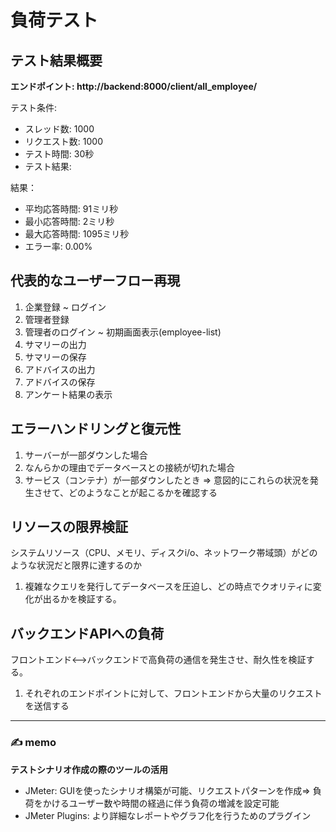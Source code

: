 # 負荷テスト

## テスト結果概要
**エンドポイント: http://backend:8000/client/all_employee/**

テスト条件:
- スレッド数: 1000
- リクエスト数: 1000
- テスト時間: 30秒
- テスト結果:

結果：
- 平均応答時間: 91ミリ秒
- 最小応答時間: 2ミリ秒
- 最大応答時間: 1095ミリ秒
- エラー率: 0.00%


## 代表的なユーザーフロー再現
1. 企業登録 ~ ログイン
2. 管理者登録
3. 管理者のログイン ~ 初期画面表示(employee-list)
4. サマリーの出力
5. サマリーの保存
6. アドバイスの出力
7. アドバイスの保存
8. アンケート結果の表示

## エラーハンドリングと復元性
1. サーバーが一部ダウンした場合
2. なんらかの理由でデータベースとの接続が切れた場合
3. サービス（コンテナ）が一部ダウンしたとき
=> 意図的にこれらの状況を発生させて、どのようなことが起こるかを確認する

## リソースの限界検証
システムリソース（CPU、メモリ、ディスクi/o、ネットワーク帯域頭）がどのような状況だと限界に達するのか
1. 複雑なクエリを発行してデータベースを圧迫し、どの時点でクオリティに変化が出るかを検証する。

## バックエンドAPIへの負荷
フロントエンド<-->バックエンドで高負荷の通信を発生させ、耐久性を検証する。
1. それぞれのエンドポイントに対して、フロントエンドから大量のリクエストを送信する

***
### ✍️ memo
**テストシナリオ作成の際のツールの活用**
- JMeter: GUIを使ったシナリオ構築が可能、リクエストパターンを作成=> 負荷をかけるユーザー数や時間の経過に伴う負荷の増減を設定可能
- JMeter Plugins: より詳細なレポートやグラフ化を行うためのプラグイン